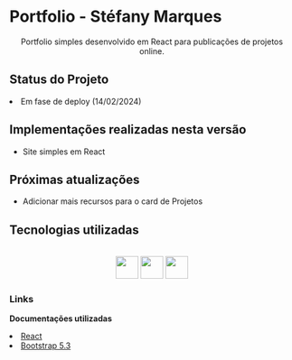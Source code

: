 # Portfolio - Stéfany Marques

<div align="center">
Portfolio simples desenvolvido em React para publicações de projetos online.     
</div>
    
<h2>Status do Projeto</h2>

<li> Em fase de deploy (14/02/2024) </li> 

<h2> Implementações realizadas nesta versão </h2>
<ul>
<li> Site simples em React </li>
</ul>

<h2> Próximas atualizações </h2>
<ul>
  <li> Adicionar mais recursos para o card de Projetos </li>  
</ul>

<h2>Tecnologias utilizadas </h2>

<div style="display: inline_block" align="center"><br>
<img src="https://cdn.jsdelivr.net/gh/devicons/devicon/icons/react/react-original.svg" width="40" height="40"/>
<img src="https://cdn.jsdelivr.net/gh/devicons/devicon/icons/css3/css3-plain.svg" width="40" height="40"/>
<img src="https://upload.wikimedia.org/wikipedia/commons/thumb/b/b2/Bootstrap_logo.svg/512px-Bootstrap_logo.svg.png" width="40" height="40" />
</div>

<h3> Links </h3>

<strong> Documentações utilizadas </strong>
<li><a href="https://react.dev/" target="_blank"> React </a></li>
<li><a href="https://getbootstrap.com/docs/5.3/getting-started/introduction/" target="_blank"> Bootstrap 5.3 </a></li>

